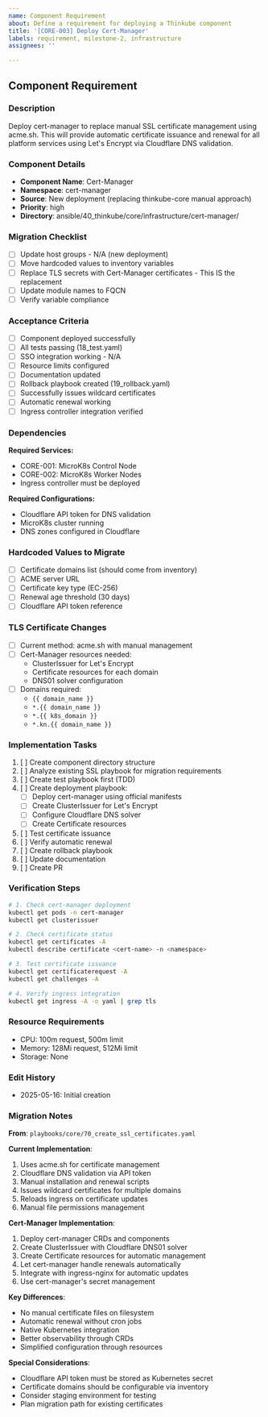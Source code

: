 ```yaml
---
name: Component Requirement
about: Define a requirement for deploying a Thinkube component
title: '[CORE-003] Deploy Cert-Manager'
labels: requirement, milestone-2, infrastructure
assignees: ''

---
```


## Component Requirement

### Description
Deploy cert-manager to replace manual SSL certificate management using acme.sh. This will provide automatic certificate issuance and renewal for all platform services using Let's Encrypt via Cloudflare DNS validation.

### Component Details
- **Component Name**: Cert-Manager
- **Namespace**: cert-manager
- **Source**: New deployment (replacing thinkube-core manual approach)
- **Priority**: high
- **Directory**: ansible/40_thinkube/core/infrastructure/cert-manager/

### Migration Checklist
- [ ] Update host groups - N/A (new deployment)
- [ ] Move hardcoded values to inventory variables
- [ ] Replace TLS secrets with Cert-Manager certificates - This IS the replacement
- [ ] Update module names to FQCN
- [ ] Verify variable compliance

### Acceptance Criteria
- [ ] Component deployed successfully
- [ ] All tests passing (18_test.yaml)
- [ ] SSO integration working - N/A
- [ ] Resource limits configured
- [ ] Documentation updated
- [ ] Rollback playbook created (19_rollback.yaml)
- [ ] Successfully issues wildcard certificates
- [ ] Automatic renewal working
- [ ] Ingress controller integration verified

### Dependencies
**Required Services:**
- CORE-001: MicroK8s Control Node
- CORE-002: MicroK8s Worker Nodes
- Ingress controller must be deployed

**Required Configurations:**
- Cloudflare API token for DNS validation
- MicroK8s cluster running
- DNS zones configured in Cloudflare

### Hardcoded Values to Migrate
<!-- From existing SSL certificate playbook -->
- [ ] Certificate domains list (should come from inventory)
- [ ] ACME server URL
- [ ] Certificate key type (EC-256)
- [ ] Renewal age threshold (30 days)
- [ ] Cloudflare API token reference

### TLS Certificate Changes
- [ ] Current method: acme.sh with manual management
- [ ] Cert-Manager resources needed:
  - ClusterIssuer for Let's Encrypt
  - Certificate resources for each domain
  - DNS01 solver configuration
- [ ] Domains required:
  - `{{ domain_name }}`
  - `*.{{ domain_name }}`
  - `*.{{ k8s_domain }}`
  - `*.kn.{{ domain_name }}`

### Implementation Tasks
1. [ ] Create component directory structure
2. [ ] Analyze existing SSL playbook for migration requirements
3. [ ] Create test playbook first (TDD)
4. [ ] Create deployment playbook:
   - [ ] Deploy cert-manager using official manifests
   - [ ] Create ClusterIssuer for Let's Encrypt
   - [ ] Configure Cloudflare DNS solver
   - [ ] Create Certificate resources
5. [ ] Test certificate issuance
6. [ ] Verify automatic renewal
7. [ ] Create rollback playbook
8. [ ] Update documentation
9. [ ] Create PR

### Verification Steps
```bash
# 1. Check cert-manager deployment
kubectl get pods -n cert-manager
kubectl get clusterissuer

# 2. Check certificate status
kubectl get certificates -A
kubectl describe certificate <cert-name> -n <namespace>

# 3. Test certificate issuance
kubectl get certificaterequest -A
kubectl get challenges -A

# 4. Verify ingress integration
kubectl get ingress -A -o yaml | grep tls
```

### Resource Requirements
- CPU: 100m request, 500m limit
- Memory: 128Mi request, 512Mi limit
- Storage: None

### Edit History
<!-- Track significant changes to this issue -->
- 2025-05-16: Initial creation

### Migration Notes

**From**: `playbooks/core/70_create_ssl_certificates.yaml`

**Current Implementation**:
1. Uses acme.sh for certificate management
2. Cloudflare DNS validation via API token
3. Manual installation and renewal scripts
4. Issues wildcard certificates for multiple domains
5. Reloads ingress on certificate updates
6. Manual file permissions management

**Cert-Manager Implementation**:
1. Deploy cert-manager CRDs and components
2. Create ClusterIssuer with Cloudflare DNS01 solver
3. Create Certificate resources for automatic management
4. Let cert-manager handle renewals automatically
5. Integrate with ingress-nginx for automatic updates
6. Use cert-manager's secret management

**Key Differences**:
- No manual certificate files on filesystem
- Automatic renewal without cron jobs
- Native Kubernetes integration
- Better observability through CRDs
- Simplified configuration through resources

**Special Considerations**:
- Cloudflare API token must be stored as Kubernetes secret
- Certificate domains should be configurable via inventory
- Consider staging environment for testing
- Plan migration path for existing certificates